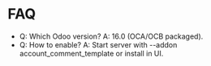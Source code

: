 # FAQ

- Q: Which Odoo version? A: 16.0 (OCA/OCB packaged).
- Q: How to enable? A: Start server with --addon account_comment_template or install in UI.
